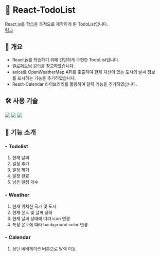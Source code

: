 # 📅 React-TodoList
React.js를 학습을 목적으로 제작하게 된 TodoList입니다.  
[링크](https://eomdh.github.io/todolist/)  

## 📄 개요
* React.js를 학습하기 위해 간단하게 구현한 TodoList입니다.
* [벨로퍼트님 강의](https://react.vlpt.us/mashup-todolist/)를 참고하였습니다.
* axios로 OpenWeatherMap API를 호출하여 현재 자신이 있는 도시의 날씨 정보를 표시하는 기능을 추가하였습니다.
* React-Calendar 라이브러리를 활용하여 달력 기능을 추가하였습니다.  

## 🛠 사용 기술
<img src="https://img.shields.io/badge/javascript-F7DF1E?style=for-the-badge&logo=javascript&logoColor=black"> <img src="https://img.shields.io/badge/react-61DAFB?style=for-the-badge&logo=react&logoColor=black"> <img src="https://img.shields.io/badge/styledcomponents-DB7093?style=for-the-badge&logo=styledcomponents&logoColor=black">  

## 🚀 기능 소개
  ### - Todolist
  1. 현재 날짜
  2. 일정 추가
  3. 일정 제거
  4. 일정 완료 
  5. 남은 일정 개수

  ### - Weather
  1. 현재 위치한 국가 및 도시
  2. 현재 온도 및 날씨 상태
  3. 현재 날씨 상태에 따라 icon 변경
  4. 특정 온도에 따라 background color 변경
  
  ### - Calendar
  1. 상단 네비게이션 버튼으로 달력 이동
